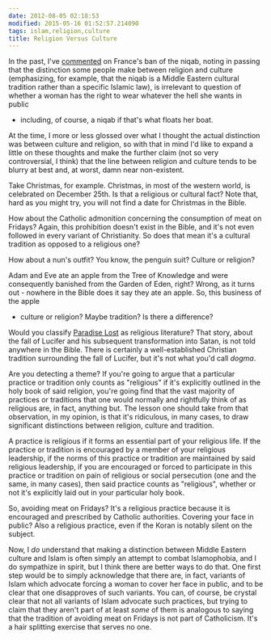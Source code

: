 ```yaml
---
date: 2012-08-05 02:18:53
modified: 2015-05-16 01:52:57.214090
tags: islam,religion,culture
title: Religion Versus Culture
---
```


In the past, I've [commented][1] on France's ban of the niqab, noting in
passing that the distinction some people make between religion and culture
(emphasizing, for example, that the niqab is a Middle Eastern cultural
tradition rather than a specific Islamic law), is irrelevant to question of
whether a woman has the right to wear whatever the hell she wants in public
- including, of course, a niqab if that's what floats her boat.

At the time, I more or less glossed over what I thought the actual
distinction was between culture and religion, so with that in mind I'd like
to expand a little on these thoughts and make the further claim (not so very
controversial, I think) that the line between religion and culture tends to
be blurry at best and, at worst, damn near non-existent.  

Take Christmas, for example.  Christmas, in most of the western world, is
celebrated on December 25th.  Is that a religious or cultural fact?  Note
that, hard as you might try, you will not find a date for Christmas in the
Bible.

How about the Catholic admonition concerning the consumption of meat on
Fridays?  Again, this prohibition doesn't exist in the Bible, and it's not
even followed in every variant of Christianity.  So does that mean it's a
cultural tradition as opposed to a religious one?

How about a nun's outfit?  You know, the penguin suit?  Culture or religion?

Adam and Eve ate an apple from the Tree of Knowledge and were consequently
banished from the Garden of Eden, right?  Wrong, as it turns out - nowhere
in the Bible does it say they ate an apple.  So, this business of the apple
- culture or religion?  Maybe tradition?  Is there a difference?

Would you classify [Paradise Lost][2] as religious literature?  That story,
about the fall of Lucifer and his subsequent transformation into Satan, is
not told anywhere in the Bible.  There is certainly a well-established
Christian tradition surrounding the fall of Lucifer, but it's not what you'd
call *dogma*.

Are you detecting a theme? If you're going to argue that a particular
practice or tradition only counts as "religious" if it's explicitly outlined
in the holy book of said religion, you're going find that the vast majority
of practices or traditions that one would normally and rightfully think of
as religious are, in fact, anything but.  The lesson one should take from
that observation, in my opinion, is that it's ridiculous, in many cases, to
draw significant distinctions between religion, culture and tradition.

A practice is religious if it forms an essential part of your religious
life.  If the practice or tradition is encouraged by a member of your
religious leadership, if the norms of this practice or tradition are
maintained by said religious leadership, if you are encouraged or forced to
participate in this practice or tradition on pain of religious or social
persecution (one and the same, in many cases), then said practice counts
as "religious", whether or not it's explicitly laid out in your particular
holy book.

So, avoiding meat on Fridays?  It's a religious practice because it is
encouraged and prescribed by Catholic authorities.  Covering your face in
public?  Also a religious practice, even if the Koran is notably silent on
the subject.

Now, I *do* understand that making a distinction between Middle Eastern
culture and Islam is often simply an attempt to combat Islamophobia, and I
do sympathize in spirit, but I think there are better ways to do that.  One
first step would be to simply acknowledge that there are, in fact, variants
of Islam which advocate forcing a woman to cover her face in public, and to
be clear that one disapproves of such variants.  You can, of course, be
crystal clear that not all variants of Islam advocate such practices, but
trying to claim that they aren't part of at least *some* of them is
analogous to saying that the tradition of avoiding meat on Fridays is not
part of Catholicism.  It's a hair splitting exercise that serves no one.

[1]: /blog/2012/06/28/niqabs
[2]: http://en.wikipedia.org/wiki/Paradise_lost